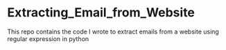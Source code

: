 # Extracting_Email_from_Website

This repo contains the code I wrote to extract emails from a website using regular expression in python
